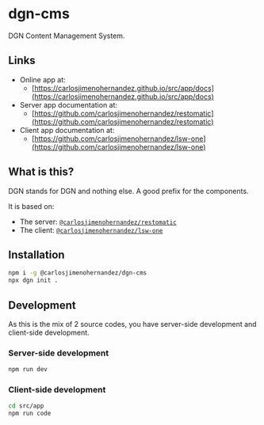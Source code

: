 # dgn-cms

DGN Content Management System.

## Links

- Online app at:
   - [https://carlosjimenohernandez.github.io/src/app/docs](https://carlosjimenohernandez.github.io/src/app/docs)
- Server app documentation at:
   - [https://github.com/carlosjimenohernandez/restomatic](https://github.com/carlosjimenohernandez/restomatic)
- Client app documentation at:
   - [https://github.com/carlosjimenohernandez/lsw-one](https://github.com/carlosjimenohernandez/lsw-one)

## What is this?

DGN stands for DGN and nothing else. A good prefix for the components.

It is based on:

  - The server: [`@carlosjimenohernandez/restomatic`](https://github.com/carlosjimenohernandez/restomatic)
  - The client: [`@carlosjimenohernandez/lsw-one`](https://github.com/carlosjimenohernandez/lsw-one)

## Installation

```sh
npm i -g @carlosjimenohernandez/dgn-cms
npx dgn init .
```

## Development

As this is the mix of 2 source codes, you have server-side development and client-side development.

### Server-side development

```sh
npm run dev
```

### Client-side development

```sh
cd src/app
npm run code
```